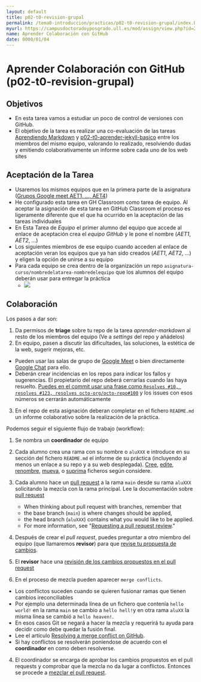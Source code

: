 ```yaml
---
layout: default
title: p02-t0-revision-grupal
permalink: /tema0-introduccion/practicas/p02-t0-revision-grupal/index.html
myurl: https://campusdoctoradoyposgrado.ull.es/mod/assign/view.php?id=284635
name: Aprender Colaboración con GitHub
date: 0000/01/04
---
```


# Aprender Colaboración con GitHub (p02-t0-revision-grupal)

## Objetivos

* En esta tarea vamos a estudiar un poco de control de versiones con GitHub. 
* El objetivo de la tarea es realizar una co-evaluación de las tareas [Aprendiendo Markdown]({{site.baseurl}}/tema0-introduccion/practicas/p02-t0-aprender-markdown/index.html)  y [p02-t0-aprender-jekyll-basico]({{site.baseurl}}/tema0-introduccion/practicas/p02-t0-aprender-jekyll-basico/) entre los miembros del mismo equipo, valorando lo realizado, resolviendo dudas y emitiendo colaborativamente un informe sobre cada uno de los web sites

## Aceptación de la Tarea

* Usaremos los mismos equipos que en la primera parte de la asignatura ([Grupos Google meet AET1, ..., AET4](https://campusdoctoradoyposgrado.ull.es/mod/page/view.php?id=284636))
* He configurado esta tarea en GH Classroom como tarea de equipo. Al aceptar la asignación de esta tarea en GitHub Classroom el proceso es ligeramente diferente que el que ha ocurrido en la aceptación de las tareas individuales
* En Esta Tarea de *Equipo* el primer alumno del equipo que accede al enlace de aceptación crea el *equipo GitHub* y le pone el nombre (*AET1*, *AET2*, ...)
* Los siguientes miembros de ese equipo cuando acceden al enlace de aceptación veran los equipos que ya han sido creados (*AET1*, *AET2*, ...) y eligen la opción de unirse  a su equipo 
* Para cada equipo se crea dentro de la organización un repo `asignatura-curso/nombredelatarea-nombredelequipo` que los alumnos del equipo  deberán usar para entregar la práctica
   * ![]({{site.baseurl}}/assets/images/classroom-equipos.png)


## Colaboración

Los pasos a dar son:

1. Da permisos de **triage** sobre tu repo de la tarea *aprender-markdown* al resto de los miembros del equipo (Ve a *settings* del repo y añádelos)
2. En equipo, pasen a discutir las dificultades, las soluciones, la estética de la web, sugerir mejoras, etc. 
  * Pueden usar las salas de grupo de [Google Meet](https://campusdoctoradoyposgrado.ull.es/mod/page/view.php?id=284636) o bien directamente [Google Chat](https://chat.google.com) para ello. 
  * Deberán crear incidencias en los repos para indicar los fallos y  sugerencias. El propietario del repo deberá cerrarlas cuando las haya resuelto. [Puedes en el commit usar una frase como `Resolves #10, resolves #123, resolves octo-org/octo-repo#100`](https://docs.github.com/en/free-pro-team@latest/github/managing-your-work-on-github/linking-a-pull-request-to-an-issue) y los issues con esos números se cerrarán automáticamente
3. En el repo de esta asignación deberan completar en el fichero `README.md` un informe colaborativo sobre la realización de la práctica. 

Podemos seguir el siguiente flujo de trabajo (workflow):


1. Se nombra un **coordinador** de equipo
2. Cada alumno  crea una rama con su nombre o `aluXXX` e introduce en su sección del fichero `README.md` el informe de su práctica (incluyendo al menos un enlace a su repo y a su web desplegada).
[Cree](https://docs.github.com//en/free-pro-team@latest/articles/creating-new-files), [edite](https://docs.github.com//en/free-pro-team@latest/articles/editing-files), [renombre](https://docs.github.com//en/free-pro-team@latest/articles/renaming-a-file), [mueva](https://docs.github.com//en/free-pro-team@latest/articles/moving-a-file-to-a-new-location), o [suprima](https://docs.github.com//en/free-pro-team@latest/articles/deleting-files) ficheros según considere.
3. Cada alumno hace un [pull request](https://docs.github.com/en/free-pro-team@latest/articles/creating-a-pull-request) a la rama `main` desde su rama `aluXXX` solicitando la mezcla con la rama principal. Lee la documentación sobre [pull request](https://docs.github.com/en/free-pro-team@latest/articles/creating-a-pull-request)

    * When thinking about pull request with branches, remember that 
    * the base branch (`main`) is where changes should be applied, 
    * the head branch (`aluXXX`) contains what you would like to be applied.
    * For more information, see "[Requesting a pull request review](https://docs.github.com//en/free-pro-team@latest/articles/requesting-a-pull-request-review)."

4. Después de crear el *pull request*, puedes preguntar a
  otro miembro del equipo (que llamaremos **revisor**) para que [revise tu propuesta de cambios](https://docs.github.com//en/free-pro-team@latest/articles/reviewing-proposed-changes-in-a-pull-request).  
 
4. El **revisor** hace una [revisión de los cambios propuestos en el  pull request](https://docs.github.com/en/free-pro-team@latest/github/collaborating-with-issues-and-pull-requests/reviewing-proposed-changes-in-a-pull-request)
4. En el proceso de mezcla pueden aparecer `merge conflicts`.
  * Los conflictos suceden cuando se quieren fusionar ramas que tienen cambios ireconciliables 
  * Por ejemplo una determinada línea de un fichero que contenía `hello world!` en la rama `main` se cambio a `hello hell!`y en otra rama `aluXX` la misma línea se cambió a `hello heaven!`. 
  * En esos casos Git se negará a hacer la mezcla y requerirá tu ayuda para decidir como debe quedar  la fusión final.
  * Lee el artículo [Resolving a merge conflict on GitHub](https://docs.github.com/en/free-pro-team@latest/github/collaborating-with-issues-and-pull-requests/resolving-a-merge-conflict-on-github). 
  * Si hay conflictos se resolverán poniendose de acuerdo con el **coordinador** en como deben resolverse.
4. El coordinador se encarga de aprobar los cambios propuestos en el pull requests y comprobar que la mezcla no da lugar a conflictos. Entonces se procede a [mezclar el pull request](https://docs.github.com/en/free-pro-team@latest/github/collaborating-with-issues-and-pull-requests/merging-a-pull-request). 

